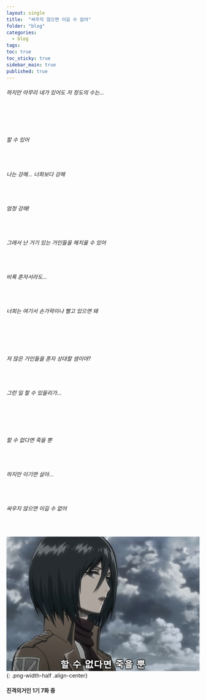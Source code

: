 ```yaml
---
layout: single
title:  "싸우지 않으면 이길 수 없어"
folder: "blog"
categories:
  - blog
tags: 
toc: true
toc_sticky: true
sidebar_main: true
published: true
---
```


<h6>하지만 아무리 네가 있어도 저 정도의 수는...</h6>
<br>
<br>
<br>
<h6>할 수 있어</h6>
<br>
<h6>나는 강해... 너희보다 강해</h6>
<br>
<h6>엄청 강해!</h6>
<br>
<h6>그래서 난 거기 있는 거인들을 해치울 수 있어</h6>
<br>
<h6>비록 혼자서라도...</h6>
<br>
<h6>너희는 여기서 손가락이나 빨고 있으면 돼</h6>
<br>
<br>
<br>
<h6>저 많은 거인들을 혼자 상대할 셈이야?</h6>
<br>
<h6>그런 일 할 수 있을리가...</h6>
<br>
<br>
<br>
<h6>할 수 없다면 죽을 뿐</h6>
<br>
<h6>하지만 이기면 살아...</h6>
<br>
<h6>싸우지 않으면 이길 수 없어</h6>
<br>

![png](/assets/blog/1.png){: .png-width-half .align-center}

#### 진격의거인 1기 7화 중